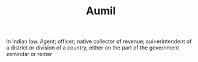 ---
title: Aumil
permalink: "/definitions/aumil.html"
body: In Indian law. Agent; officer; native collector of revenue; sui>erintendent
  of a district or division of a country, either on the part of the government zemindar
  or renter
published_at: '2018-07-07'
layout: post
---